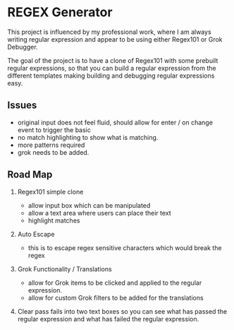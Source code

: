 # REGEX Generator

This project is influenced by my professional work, where I am always writing regular expression and appear to be using either Regex101 or Grok Debugger.

The goal of the project is to have a clone of Regex101 with some prebuilt regular expressions, so that you can build a regular expression from the different templates making building and debugging regular expressions easy.

## Issues
- original input does not feel fluid, should allow for enter / on change event to trigger the basic
- no match highlighting to show what is matching.
- more patterns required
- grok needs to be added.

## Road Map

1. Regex101 simple clone
    - allow input box which can be manipulated
    - allow a text area where users can place their text
    - highlight matches

2. Auto Escape
    - this is to escape regex sensitive characters which would break the regex

3. Grok Functionality / Translations
    - allow for Grok items to be clicked and applied to the regular expression.
    - allow for custom Grok filters to be added for the translations

4. Clear pass fails into two text boxes so you can see what has passed the regular expression and what has failed the regular expression.
